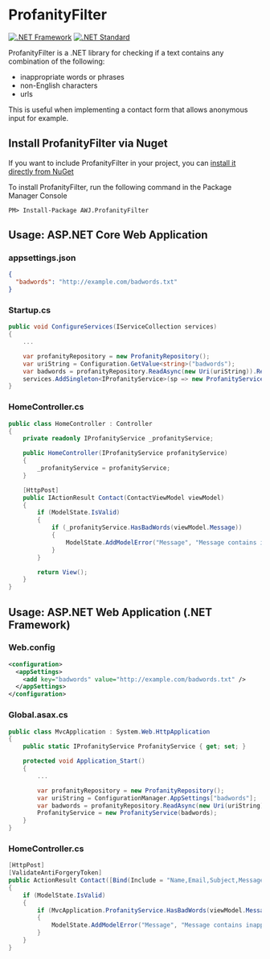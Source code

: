 # ProfanityFilter
[![.NET Framework](https://img.shields.io/badge/.NET%20Framework-%3E%3D%204.0-red.svg)](#) [![.NET Standard](https://img.shields.io/badge/.NET%20Standard-%3E%3D%202.0-red.svg)](#)

ProfanityFilter is a .NET library for checking if a text contains any combination of the following:
* inappropriate words or phrases
* non-English characters
* urls

This is useful when implementing a contact form that allows anonymous input for example.

## Install ProfanityFilter via Nuget
If you want to include ProfanityFilter in your project, you can [install it directly from NuGet](https://www.nuget.org/packages/AWJ.ProfanityFilter/)

To install ProfanityFilter, run the following command in the Package Manager Console
```
PM> Install-Package AWJ.ProfanityFilter
```

## Usage: ASP&#46;NET Core Web Application
### appsettings.json
```JSON
{
  "badwords": "http://example.com/badwords.txt"
}
```

### Startup.cs
```C#
public void ConfigureServices(IServiceCollection services)
{
    ...

    var profanityRepository = new ProfanityRepository();
    var uriString = Configuration.GetValue<string>("badwords");
    var badwords = profanityRepository.ReadAsync(new Uri(uriString)).Result;
    services.AddSingleton<IProfanityService>(sp => new ProfanityService(badwords));
}
```

### HomeController.cs
```C#
public class HomeController : Controller
{
    private readonly IProfanityService _profanityService;

    public HomeController(IProfanityService profanityService)
    {
        _profanityService = profanityService;
    }

    [HttpPost]
    public IActionResult Contact(ContactViewModel viewModel)
    {
        if (ModelState.IsValid)
        {
            if (_profanityService.HasBadWords(viewModel.Message))
            {
                ModelState.AddModelError("Message", "Message contains inappropriate words");
            }
        }

        return View();
    }
}
```

## Usage: ASP&#46;NET Web Application (&#46;NET Framework)
### Web.config
```XML
<configuration>
  <appSettings>
    <add key="badwords" value="http://example.com/badwords.txt" />
  </appSettings>
</configuration>
```

### Global.asax.cs
```C#
public class MvcApplication : System.Web.HttpApplication
{
    public static IProfanityService ProfanityService { get; set; }

    protected void Application_Start()
    {
        ...

        var profanityRepository = new ProfanityRepository();
        var uriString = ConfigurationManager.AppSettings["badwords"];
        var badwords = profanityRepository.ReadAsync(new Uri(uriString)).Result;
        ProfanityService = new ProfanityService(badwords);
    }
}
```

### HomeController.cs
```C#
[HttpPost]
[ValidateAntiForgeryToken]
public ActionResult Contact([Bind(Include = "Name,Email,Subject,Message")] ContactViewModel viewModel)
{
    if (ModelState.IsValid)
    {
        if (MvcApplication.ProfanityService.HasBadWords(viewModel.Message))
        {
            ModelState.AddModelError("Message", "Message contains inappropriate words");
        }
    }
}
```